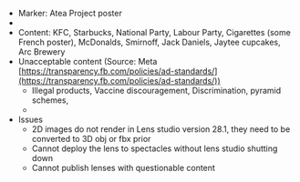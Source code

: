 - Marker: Atea Project poster
-
- Content: KFC, Starbucks, National Party, Labour Party, Cigarettes (some French poster), McDonalds, Smirnoff, Jack Daniels, Jaytee cupcakes, Arc Brewery
- Unacceptable content (Source: Meta [https://transparency.fb.com/policies/ad-standards/](https://transparency.fb.com/policies/ad-standards/))
	- Illegal products, Vaccine discouragement, Discrimination, pyramid schemes,
	-
- Issues
	- 2D images do not render in Lens studio version 28.1, they need to be converted to 3D obj or fbx prior
	- Cannot deploy the lens to spectacles without lens studio shutting down
	- Cannot publish lenses with questionable content